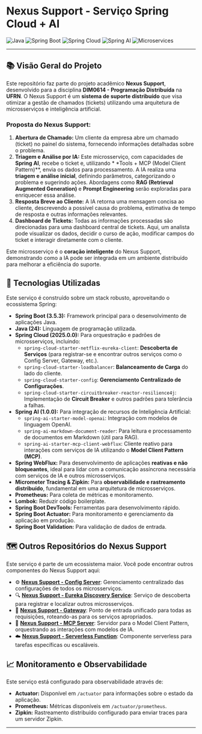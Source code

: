 # Nexus Support - Serviço Spring Cloud + AI

![Java](https://img.shields.io/badge/Java-24-blue?logo=java&logoColor=white)
![Spring Boot](https://img.shields.io/badge/Spring_Boot-3.5.3-green?logo=springboot&logoColor=white)
![Spring Cloud](https://img.shields.io/badge/Spring_Cloud-2025.0.0-blueviolet?logo=spring&logoColor=white)
![Spring AI](https://img.shields.io/badge/Spring_AI-1.0.0-orange?logo=spring&logoColor=white)
![Microservices](https://img.shields.io/badge/Architecture-Microservices-lightgrey)

---

## 📚 Visão Geral do Projeto

Este repositório faz parte do projeto acadêmico **Nexus Support**, desenvolvido para a disciplina **DIM0614 -
Programação Distribuída** na **UFRN**. O Nexus Support é um **sistema de suporte distribuído** que visa otimizar a
gestão de chamados (tickets) utilizando uma arquitetura de microsserviços e inteligência artificial.

### Proposta do Nexus Support:

1. **Abertura de Chamado:** Um cliente da empresa abre um chamado (ticket) no painel do sistema, fornecendo informações
   detalhadas sobre o problema.
2. **Triagem e Análise por IA:** Este microsserviço, com capacidades de **Spring AI**, recebe o ticket e, utilizando *
   *Tools + MCP (Model Client Pattern)**, envia os dados para processamento. A IA realiza uma **triagem e análise
   inicial**, definindo parâmetros, categorizando o problema e sugerindo ações. Abordagens como **RAG (Retrieval
   Augmented Generation)** e **Prompt Engineering** serão exploradas para enriquecer essa análise.
3. **Resposta Breve ao Cliente:** A IA retorna uma mensagem concisa ao cliente, descrevendo a possível causa do
   problema, estimativa de tempo de resposta e outras informações relevantes.
4. **Dashboard de Tickets:** Todas as informações processadas são direcionadas para uma dashboard central de tickets.
   Aqui, um analista pode visualizar os dados, decidir o curso de ação, modificar campos do ticket e interagir
   diretamente com o cliente.

Este microsserviço é o **coração inteligente** do Nexus Support, demonstrando como a IA pode ser integrada em um
ambiente distribuído para melhorar a eficiência do suporte.

## 🚀 Tecnologias Utilizadas

Este serviço é construído sobre um stack robusto, aproveitando o ecossistema Spring:

* **Spring Boot (3.5.3):** Framework principal para o desenvolvimento de aplicações Java.
* **Java (24):** Linguagem de programação utilizada.
* **Spring Cloud (2025.0.0):** Para orquestração e padrões de microsserviços, incluindo:
    * `spring-cloud-starter-netflix-eureka-client`: **Descoberta de Serviços** (para registrar-se e encontrar outros
      serviços como o Config Server, Gateway, etc.).
    * `spring-cloud-starter-loadbalancer`: **Balanceamento de Carga** do lado do cliente.
    * `spring-cloud-starter-config`: **Gerenciamento Centralizado de Configurações**.
    * `spring-cloud-starter-circuitbreaker-reactor-resilience4j`: Implementação de **Circuit Breaker** e outros padrões
      para tolerância a falhas.
* **Spring AI (1.0.0):** Para integração de recursos de Inteligência Artificial:
    * `spring-ai-starter-model-openai`: Integração com modelos de linguagem OpenAI.
    * `spring-ai-markdown-document-reader`: Para leitura e processamento de documentos em Markdown (útil para RAG).
    * `spring-ai-starter-mcp-client-webflux`: Cliente reativo para interações com serviços de IA utilizando o **Model
      Client Pattern (MCP)**.
* **Spring WebFlux:** Para desenvolvimento de aplicações **reativas e não bloqueantes**, ideal para lidar com a
  comunicação assíncrona necessária com serviços de IA e outros microsserviços.
* **Micrometer Tracing & Zipkin:** Para **observabilidade e rastreamento distribuído**, fundamental em uma arquitetura
  de microsserviços.
* **Prometheus:** Para coleta de métricas e monitoramento.
* **Lombok:** Reduzir código boilerplate.
* **Spring Boot DevTools:** Ferramentas para desenvolvimento rápido.
* **Spring Boot Actuator:** Para monitoramento e gerenciamento da aplicação em produção.
* **Spring Boot Validation:** Para validação de dados de entrada.

## 🗺️ Outros Repositórios do Nexus Support

Este serviço é parte de um ecossistema maior. Você pode encontrar outros componentes do Nexus Support aqui:

* ⚙️ **[Nexus Support - Config Server](https://github.com/franklinclf/nexus-spring-cloud-config)**: Gerenciamento
  centralizado das configurações de todos os microsserviços.
* 🔍 **[Nexus Support - Eureka Discovery Service](https://github.com/franklinclf/nexus-spring-cloud-discovery)**: Serviço
  de descoberta para registrar e localizar outros microsserviços.
* 🧭 **[Nexus Support - Gateway](https://github.com/franklinclf/nexus-spring-cloud-gateway)**: Ponto de entrada unificado
  para todas as requisições, roteando-as para os serviços apropriados.
* 🧠 **[Nexus Support - MCP Server](https://github.com/franklinclf/nexus-spring-cloud-mcp)**: Servidor para o Model
  Client Pattern, orquestrando as interações com modelos de IA.
* ☁️ **[Nexus Support - Serverless Function](https://github.com/franklinclf/nexus-spring-serverless)**: Componente
  serverless para tarefas específicas ou escaláveis.

## 📈 Monitoramento e Observabilidade

Este serviço está configurado para observabilidade através de:

* **Actuator:** Disponível em `/actuator` para informações sobre o estado da aplicação.
* **Prometheus:** Métricas disponíveis em `/actuator/prometheus`.
* **Zipkin:** Rastreamento distribuído configurado para enviar traces para um servidor Zipkin.

---